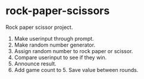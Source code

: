 # rock-paper-scissors

Rock paper scissor project.

1. Make userinput through prompt.
2. Make random number generator.
3. Assign random number to rock paper or scissor.
4. Compare userinput to see if they win.
5. Announce result.
6. Add game count to 5. Save value between rounds.